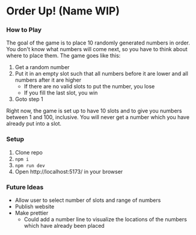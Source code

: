 # Order Up! (Name WIP)

### How to Play

The goal of the game is to place 10 randomly generated numbers in order. You don't know what numbers will come next, so you have to think about where to place them. The game goes like this:

1. Get a random number
2. Put it in an empty slot such that all numbers before it are lower and all numbers after it are higher
   - If there are no valid slots to put the number, you lose
   - If you fill the last slot, you win
3. Goto step 1

Right now, the game is set up to have 10 slots and to give you numbers between 1 and 100, inclusive.
You will never get a number which you have already put into a slot.

### Setup

1. Clone repo
2. `npm i`
3. `npm run dev`
4. Open http://localhost:5173/ in your browser

### Future Ideas

- Allow user to select number of slots and range of numbers
- Publish website
- Make prettier
  - Could add a number line to visualize the locations of the numbers which have already been placed
